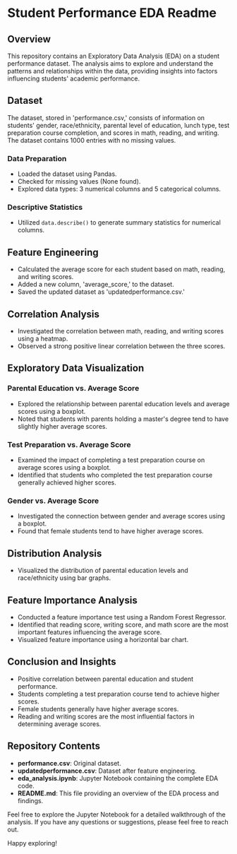 # Student Performance EDA Readme

## Overview
This repository contains an Exploratory Data Analysis (EDA) on a student performance dataset. The analysis aims to explore and understand the patterns and relationships within the data, providing insights into factors influencing students' academic performance.

## Dataset
The dataset, stored in 'performance.csv,' consists of information on students' gender, race/ethnicity, parental level of education, lunch type, test preparation course completion, and scores in math, reading, and writing. The dataset contains 1000 entries with no missing values.

### Data Preparation
- Loaded the dataset using Pandas.
- Checked for missing values (None found).
- Explored data types: 3 numerical columns and 5 categorical columns.

### Descriptive Statistics
- Utilized `data.describe()` to generate summary statistics for numerical columns.

## Feature Engineering
- Calculated the average score for each student based on math, reading, and writing scores.
- Added a new column, 'average_score,' to the dataset.
- Saved the updated dataset as 'updatedperformance.csv.'

## Correlation Analysis
- Investigated the correlation between math, reading, and writing scores using a heatmap.
- Observed a strong positive linear correlation between the three scores.

## Exploratory Data Visualization
### Parental Education vs. Average Score
- Explored the relationship between parental education levels and average scores using a boxplot.
- Noted that students with parents holding a master's degree tend to have slightly higher average scores.

### Test Preparation vs. Average Score
- Examined the impact of completing a test preparation course on average scores using a boxplot.
- Identified that students who completed the test preparation course generally achieved higher scores.

### Gender vs. Average Score
- Investigated the connection between gender and average scores using a boxplot.
- Found that female students tend to have higher average scores.

## Distribution Analysis
- Visualized the distribution of parental education levels and race/ethnicity using bar graphs.

## Feature Importance Analysis
- Conducted a feature importance test using a Random Forest Regressor.
- Identified that reading score, writing score, and math score are the most important features influencing the average score.
- Visualized feature importance using a horizontal bar chart.

## Conclusion and Insights
- Positive correlation between parental education and student performance.
- Students completing a test preparation course tend to achieve higher scores.
- Female students generally have higher average scores.
- Reading and writing scores are the most influential factors in determining average scores.

## Repository Contents
- **performance.csv**: Original dataset.
- **updatedperformance.csv**: Dataset after feature engineering.
- **eda_analysis.ipynb**: Jupyter Notebook containing the complete EDA code.
- **README.md**: This file providing an overview of the EDA process and findings.

Feel free to explore the Jupyter Notebook for a detailed walkthrough of the analysis. If you have any questions or suggestions, please feel free to reach out.

Happy exploring!
